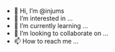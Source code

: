 - 👋 Hi, I’m @injums
- 👀 I’m interested in ...
- 🌱 I’m currently learning ...
- 💞️ I’m looking to collaborate on ...
- 📫 How to reach me ...

<!---
injums/injums is a ✨ special ✨ repository because its `README.md` (this file) appears on your GitHub profile.
You can click the Preview link to take a look at your changes.
--->
